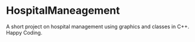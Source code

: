# HospitalManeagement
A short project on hospital management using graphics and classes in C++.
Happy Coding.

